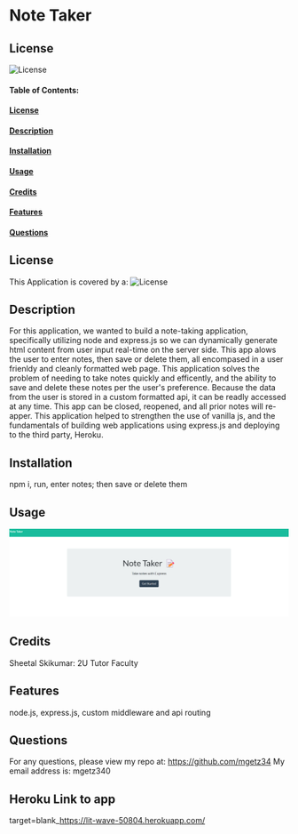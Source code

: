 # Note Taker

## License

![License](https://img.shields.io/badge/license-MIT-green)

#### Table of Contents:

#### [License](#license)

#### [Description](#description)

#### [Installation](#installation)

#### [Usage](#usage)

#### [Credits](#credits)

#### [Features](#features)

#### [Questions](#questions)

## License

This Application is covered by a: ![License](https://img.shields.io/badge/license-MIT-green)

## Description

For this application, we wanted to build a note-taking application, specifically utilizing node and express.js so we can dynamically generate html content from user input real-time on the server side. This app alows the user to enter notes, then save or delete them, all encompased in a user frienldy and cleanly formatted web page. This application solves the problem of needing to take notes quickly and efficently, and the ability to save and delete these notes per the user's preference. Because the data from the user is stored in a custom formatted api, it can be readly accessed at any time. This app can be closed, reopened, and all prior notes will re-apper. This application helped to strengthen the use of vanilla js, and the fundamentals of building web applications using express.js and deploying to the third party, Heroku.

## Installation

npm i, run, enter notes; then save or delete them

## Usage

![home screen](./assets/images/Screenshot%202022-11-29%20213234.png)

## Credits

Sheetal Skikumar: 2U Tutor Faculty

## Features

node.js, express.js, custom middleware and api routing

## Questions

For any questions, please view my repo at: https://github.com/mgetz34
My email address is: mgetz340

## Heroku Link to app

target=blank_https://lit-wave-50804.herokuapp.com/
